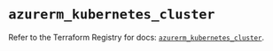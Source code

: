 # `azurerm_kubernetes_cluster`

Refer to the Terraform Registry for docs: [`azurerm_kubernetes_cluster`](https://registry.terraform.io/providers/hashicorp/azurerm/3.89.0/docs/resources/kubernetes_cluster).
